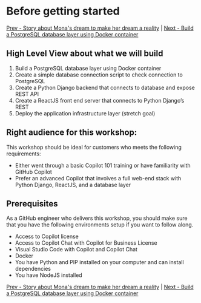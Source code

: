 # Before getting started

[Prev - Story about Mona's dream to make her dream a reality](./1_Story.md) | [Next - Build a PostgreSQL database layer using Docker container](./3_Build_a_PostgreSQL_database_layer_using_Docker_container.md)

## High Level View about what we will build

1. Build a PostgreSQL database layer using Docker container
2. Create a simple database connection script to check connection to PostgreSQL
3. Create a Python Django backend that connects to database and expose REST API
4. Create a ReactJS front end server that connects to Python Django’s REST
5. Deploy the application infrastructure layer (stretch goal)

## Right audience for this workshop:

This workshop should be ideal for customers who meets the following requirements:
- Either went through a basic Copilot 101 training or have familiarity with GitHub Copilot
- Prefer an advanced Copilot that involves a full web-end stack with Python Django, ReactJS, and a database layer

## Prerequisites

As a GitHub engineer who delivers this workshop, you should make sure that you have the following environments setup if you want to follow along.

- Access to Copilot license
- Access to Copilot Chat with Copilot for Business License
- Visual Studio Code with Copilot and Copilot Chat
- Docker
- You have Python and PIP installed on your computer and can install dependencies
- You have NodeJS installed

[Prev - Story about Mona's dream to make her dream a reality](./1_Story.md) | [Next - Build a PostgreSQL database layer using Docker container](./3_Build_a_PostgreSQL_database_layer_using_Docker_container.md)

